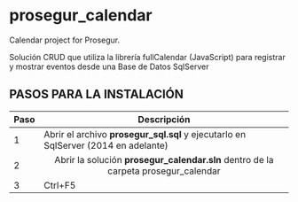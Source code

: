 # prosegur_calendar
Calendar project for Prosegur.

Solución CRUD que utiliza la librería fullCalendar (JavaScript) para registrar y mostrar eventos desde una Base de Datos SqlServer

<h2>PASOS PARA LA INSTALACIÓN</h2>

<table>
<thead>
<tr>
<th>Paso</th>
<th>Descripción</th>
</tr>
</thead>
<tbody>
<tr>
<td>1</td>
  <td align="left">Abrir el archivo <b>prosegur_sql.sql</b> y ejecutarlo en SqlServer (2014 en adelante)</td>
</tr>
<tr>
<td>2</td>
  <td align="center">Abrir la solución <b>prosegur_calendar.sln</b> dentro de la carpeta prosegur_calendar</td>
</tr>
<tr>
<td>3</td>
<td align="left">Ctrl+F5</td>
</tr>
<tr>
</tbody>
</table>

